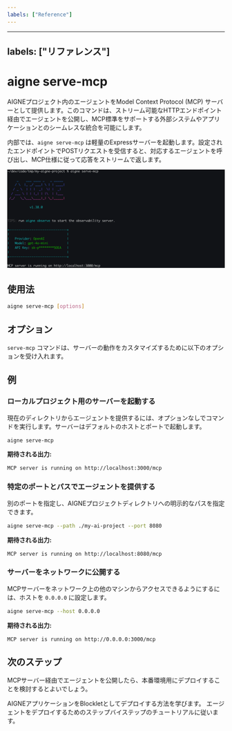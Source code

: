 ```yaml
---
labels: ["Reference"]
---
```


---
labels: ["リファレンス"]
---

# aigne serve-mcp

AIGNEプロジェクト内のエージェントをModel Context Protocol (MCP) サーバーとして提供します。このコマンドは、ストリーム可能なHTTPエンドポイント経由でエージェントを公開し、MCP標準をサポートする外部システムやアプリケーションとのシームレスな統合を可能にします。

内部では、`aigne serve-mcp` は軽量のExpressサーバーを起動します。設定されたエンドポイントでPOSTリクエストを受信すると、対応するエージェントを呼び出し、MCP仕様に従って応答をストリームで返します。

![MCPサービスの実行](../assets/run-mcp-service.png)

## 使用法

```bash 基本的な使用法 icon=lucide:terminal
aigne serve-mcp [options]
```

## オプション

`serve-mcp` コマンドは、サーバーの動作をカスタマイズするために以下のオプションを受け入れます。

<x-field data-name="--path, --url" data-type="string" data-default="." data-desc="ローカルのエージェントディレクトリへのパス、またはリモートのAIGNEプロジェクトへのURL。"></x-field>

<x-field data-name="--host" data-type="string" data-default="localhost" data-desc="MCPサーバーを実行するホスト。`0.0.0.0` を使用して、サーバーをネットワークに公開します。"></x-field>

<x-field data-name="--port" data-type="number" data-default="3000" data-desc="MCPサーバーのポート。コマンドは、`PORT` 環境変数が設定されている場合はそれを尊重し、そうでなければデフォルトで3000になります。"></x-field>

<x-field data-name="--pathname" data-type="string" data-default="/mcp" data-desc="MCPサービスエンドポイントのURLパス。"></x-field>

<x-field data-name="--aigne-hub-url" data-type="string" data-desc="リモートのエージェント定義やモデルを取得するために使用される、カスタムのAIGNE HubサービスURL。"></x-field>

## 例

### ローカルプロジェクト用のサーバーを起動する

現在のディレクトリからエージェントを提供するには、オプションなしでコマンドを実行します。サーバーはデフォルトのホストとポートで起動します。

```bash 現在のディレクトリでサーバーを起動 icon=lucide:play-circle
aigne serve-mcp
```

**期待される出力:**

```text コンソール出力 icon=lucide:server
MCP server is running on http://localhost:3000/mcp
```

### 特定のポートとパスでエージェントを提供する

別のポートを指定し、AIGNEプロジェクトディレクトリへの明示的なパスを指定できます。

```bash カスタムポートとパスでサーバーを起動 icon=lucide:play-circle
aigne serve-mcp --path ./my-ai-project --port 8080
```

**期待される出力:**

```text コンソール出力 icon=lucide:server
MCP server is running on http://localhost:8080/mcp
```

### サーバーをネットワークに公開する

MCPサーバーをネットワーク上の他のマシンからアクセスできるようにするには、ホストを `0.0.0.0` に設定します。

```bash サーバーを公開 icon=lucide:play-circle
aigne serve-mcp --host 0.0.0.0
```

**期待される出力:**

```text コンソール出力 icon=lucide:server
MCP server is running on http://0.0.0.0:3000/mcp
```

## 次のステップ

MCPサーバー経由でエージェントを公開したら、本番環境用にデプロイすることを検討するとよいでしょう。

<x-cards>
  <x-card data-title="aigne deploy コマンド" data-icon="lucide:ship" data-href="/command-reference/deploy">
    AIGNEアプリケーションをBlockletとしてデプロイする方法を学びます。
  </x-card>
  <x-card data-title="Agentのデプロイガイド" data-icon="lucide:book-open-check" data-href="/guides/deploying-agents">
    エージェントをデプロイするためのステップバイステップのチュートリアルに従います。
  </x-card>
</x-cards>